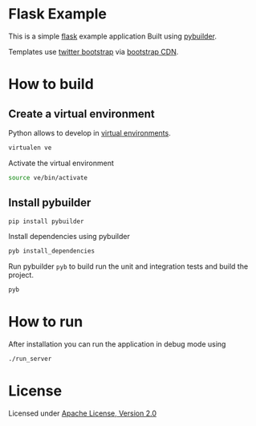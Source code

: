 # Flask Example 

This is a simple [flask](http://flask.pocoo.org/) example application Built using [pybuilder](http://pybuilder.github.com).

Templates use [twitter bootstrap](http://twitter.github.com/bootstrap/) via [bootstrap CDN](http://bootstrapcdn.com).

# How to build

## Create a virtual environment

Python allows to develop in [virtual environments](http://pypi.python.org/pypi/virtualenv).

```bash
virtualen ve
```

Activate the virtual environment

```bash
source ve/bin/activate
```

## Install pybuilder

```bash
pip install pybuilder
```

 Install dependencies using pybuilder
```bash
pyb install_dependencies
```

Run pybuilder `pyb` to build run the unit and integration tests and build the project.
```bash
pyb
```

# How to run

After installation you can run the application in debug mode using
```bash
./run_server
```

# License

Licensed under [Apache License, Version 2.0](http://www.apache.org/licenses/LICENSE-2.0.html)
